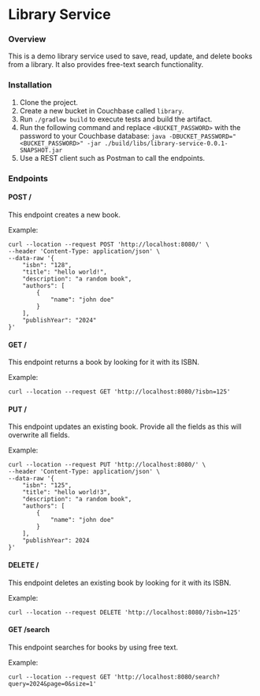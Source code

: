 # Library Service
### Overview
This is a demo library service used to save, read, update, and delete books from a library. It also provides free-text search functionality.

### Installation
1. Clone the project.
2. Create a new bucket in Couchbase called `library`.
3. Run `./gradlew build` to execute tests and build the artifact.
4. Run the following command and replace `<BUCKET_PASSWORD>` with the password to your Couchbase database: 
`java -DBUCKET_PASSWORD="<BUCKET_PASSWORD>" -jar ./build/libs/library-service-0.0.1-SNAPSHOT.jar`
5. Use a REST client such as Postman to call the endpoints.

### Endpoints
#### POST /
This endpoint creates a new book.

Example:
```
curl --location --request POST 'http://localhost:8080/' \
--header 'Content-Type: application/json' \
--data-raw '{
    "isbn": "128",
    "title": "hello world!",
    "description": "a random book",
    "authors": [
        {
            "name": "john doe"
        }
    ],
    "publishYear": "2024"
}'
```

#### GET /
This endpoint returns a book by looking for it with its ISBN.

Example:
```
curl --location --request GET 'http://localhost:8080/?isbn=125'
```

#### PUT /
This endpoint updates an existing book. Provide all the fields as this will overwrite all fields.

Example:
```
curl --location --request PUT 'http://localhost:8080/' \
--header 'Content-Type: application/json' \
--data-raw '{
    "isbn": "125",
    "title": "hello world!3",
    "description": "a random book",
    "authors": [
        {
            "name": "john doe"
        }
    ],
    "publishYear": 2024
}'
```

#### DELETE /
This endpoint deletes an existing book by looking for it with its ISBN.

Example:
```
curl --location --request DELETE 'http://localhost:8080/?isbn=125'
```

#### GET /search
This endpoint searches for books by using free text.

Example:
```
curl --location --request GET 'http://localhost:8080/search?query=2024&page=0&size=1'
```
